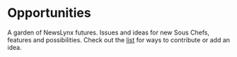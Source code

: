 # Opportunities

A garden of NewsLynx futures. Issues and ideas for new Sous Chefs, features and possibilities. Check out the [list](https://github.com/newslynx/opportunities/issues) for ways to contribute or add an idea.
